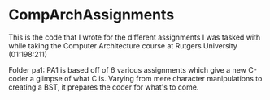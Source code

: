 # CompArchAssignments
This is the code that I wrote for the different assignments I was tasked with while taking the Computer Architecture course at Rutgers University (01:198:211)

Folder pa1:
PA1 is based off of 6 various assignments which give a new C-coder a glimpse of what C is. Varying from mere character manipulations to creating a BST, it prepares the coder for what's to come.
